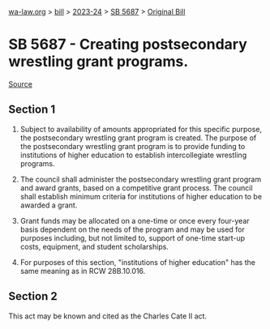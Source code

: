 [wa-law.org](/) > [bill](/bill/) > [2023-24](/bill/2023-24/) > [SB 5687](/bill/2023-24/sb/5687/) > [Original Bill](/bill/2023-24/sb/5687/1/)

# SB 5687 - Creating postsecondary wrestling grant programs.

[Source](http://lawfilesext.leg.wa.gov/biennium/2023-24/Pdf/Bills/Senate%20Bills/5687.pdf)

## Section 1
1. Subject to availability of amounts appropriated for this specific purpose, the postsecondary wrestling grant program is created. The purpose of the postsecondary wrestling grant program is to provide funding to institutions of higher education to establish intercollegiate wrestling programs.

2. The council shall administer the postsecondary wrestling grant program and award grants, based on a competitive grant process. The council shall establish minimum criteria for institutions of higher education to be awarded a grant.

3. Grant funds may be allocated on a one-time or once every four-year basis dependent on the needs of the program and may be used for purposes including, but not limited to, support of one-time start-up costs, equipment, and student scholarships.

4. For purposes of this section, "institutions of higher education" has the same meaning as in RCW 28B.10.016.

## Section 2
This act may be known and cited as the Charles Cate II act.
